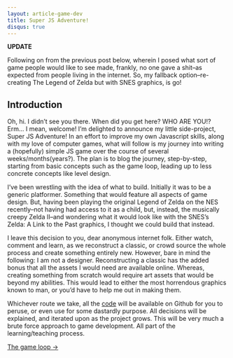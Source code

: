 ```yaml
---
layout: article-game-dev
title: Super JS Adventure!
disqus: true
---
```


__UPDATE__

Following on from the previous post below, wherein I posed what sort of game people would like to see made, frankly, no one gave a shit–as expected from people living in the internet. So, my fallback option–re-creating The Legend of Zelda but with SNES graphics, is go!

## Introduction

Oh, hi. I didn’t see you there. When did you get here? WHO ARE YOU!? Erm... I mean, welcome! I’m delighted to announce my little side-project, Super JS Adventure! In an effort to improve my own Javascript skills, along with my love of computer games, what will follow is my journey into writing a (hopefully) simple JS game over the course of several weeks/months(years?). The plan is to blog the journey, step-by-step, starting from basic concepts such as the game loop, leading up to less concrete concepts like level design.

I’ve been wrestling with the idea of what to build. Initially it was to be a generic platformer. Something that would feature all aspects of game design. But, having been playing the original Legend of Zelda on the NES recently–not having had access to it as a child, but, instead, the musically creepy Zelda II–and wondering what it would look like with the SNES’s Zelda: A Link to the Past graphics, I thought we could build that instead.

I leave this decision to you, dear anonymous internet folk. Either watch, comment and learn, as we reconstruct a classic, or crowd source the whole process and create something entirely new. However, bare in mind the following: I am not a designer. Reconstructing a classic has the added bonus that all the assets I would need are available online. Whereas, creating something from scratch would require art assets that would be beyond my abilities. This would lead to either the most horrendous graphics known to man, or you’d have to help me out in making them.

Whichever route we take, all the [code](http://github.com/gablaxian/super-js-adventure) will be available on Github for you to peruse, or even use for some dastardly purpose. All decisions will be explained, and iterated upon as the project grows. This will be very much a brute force approach to game development. All part of the learning/teaching process.

<div class="pagination clearfix">
    <a class="right" href="/articles/creating-a-game-with-javascript/the-game-loop.html">The game loop &rarr;</a>
</div>